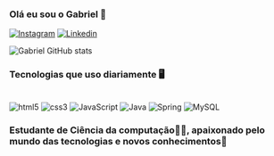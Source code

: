 ### Olá eu sou o Gabriel 👋

[![Instagram](https://img.shields.io/badge/Instagram-E4405F?style=for-the-badge&logo=instagram&logoColor=white)](https://instagram.com/gabriel_victor_26?igshid=YmMyMTA2M2Y=)
[![Linkedin](https://img.shields.io/badge/LinkedIn-0077B5?style=for-the-badge&logo=linkedin&logoColor=white)](https://www.linkedin.com/mwlite/in/gabriel-victor-herculano-195ab71b2)

![Gabriel GitHub stats](https://github-readme-stats.vercel.app/api?username=GabrielVictor2022&show_icons=true&bg_color=00000000)

### Tecnologias que uso diariamente 🖥️

<div style = "display: inline-block"><br/>
    <img float= center alt = "html5" src = "https://img.shields.io/badge/HTML5-E34F26?style=for-the-badge&logo=html5&logoColor=white">
    <img float= center alt = "css3" src = "https://img.shields.io/badge/CSS3-1572B6?style=for-the-badge&logo=css3&logoColor=white">
    <img float= center alt = "JavaScript" src = "https://img.shields.io/badge/JavaScript-323330?style=for-the-badge&logo=javascript&logoColor=F7DF1E">
    <img float= center alt = "Java" src = "https://img.shields.io/badge/Java-ED8B00?style=for-the-badge&logo=java&logoColor=white">
    <img float= center alt = "Spring" src = "https://img.shields.io/badge/Spring-6DB33F?style=for-the-badge&logo=spring&logoColor=white">
    <img float= center alt = "MySQL" src = "https://img.shields.io/badge/MySQL-00000F?style=for-the-badge&logo=mysql&logoColor=white">
    
</div>

### Estudante de Ciência da computação👨‍💻, apaixonado pelo mundo das tecnologias e novos conhecimentos💙
